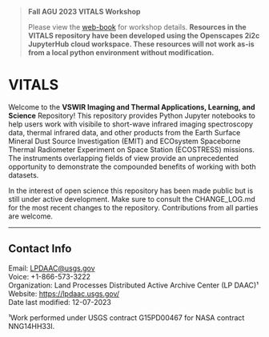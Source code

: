 > **Fall AGU 2023 VITALS Workshop**  
>
> Please view the [web-book](https://github.com/nasa/VITALS) for workshop details. **Resources in the VITALS repository have been developed using the Openscapes 2i2c JupyterHub cloud workspace. These resources will not work as-is from a local python environment without modification.**

# VITALS

Welcome to the **VSWIR Imaging and Thermal Applications, Learning, and Science** Repository! This repository provides Python Jupyter notebooks to help users work with visibile to short-wave infrared imaging spectroscopy data, thermal infrared data, and other products from the Earth Surface Mineral Dust Source Investigation (EMIT) and ECOsystem Spaceborne Thermal Radiometer Experiment on Space Station (ECOSTRESS) missions. The instruments overlapping fields of view provide an unprecedented opportunity to demonstrate the compounded benefits of working with both datasets.

In the interest of open science this repository has been made public but is still under active development. Make sure to consult the CHANGE_LOG.md for the most recent changes to the repository. Contributions from all parties are welcome.

---

## Contact Info  

Email: <LPDAAC@usgs.gov>  
Voice: +1-866-573-3222  
Organization: Land Processes Distributed Active Archive Center (LP DAAC)¹  
Website: <https://lpdaac.usgs.gov/>  
Date last modified: 12-07-2023  

¹Work performed under USGS contract G15PD00467 for NASA contract NNG14HH33I.  
